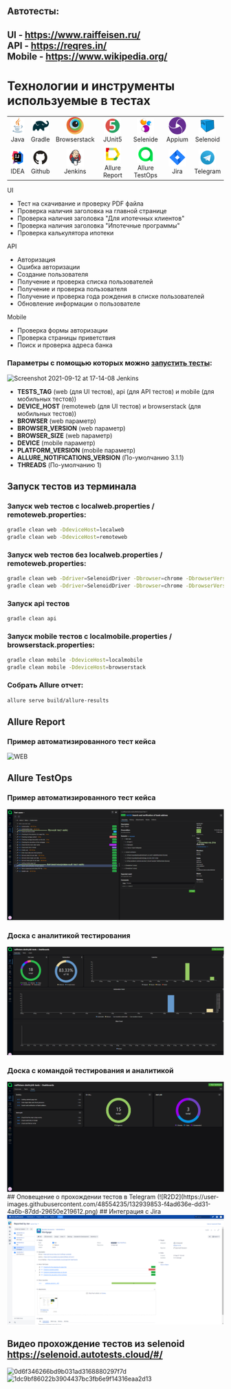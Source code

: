 ## Автотесты:
## UI - https://www.raiffeisen.ru/ <br> API - https://reqres.in/ <br> Mobile - <a href="https://play.google.com/store/apps/details?id=org.wikipedia&referrer=utm_source%3Dportal%26utm_medium%3Dbutton%26anid%3Dadmob">https://www.wikipedia.org/ </a>
# Технологии и инструменты используемые в тестах


<table>
<tbody>
<tr>
<td align="center"><img src="images/JAVA.svg" width="40" height="40"><br>Java</td>
<td align="center"><img src="images/Gradle.svg" width="40" height="40"><br>Gradle</td>
<td align="center"><img src="images/Browserstack.svg" width="40" height="40"><br>Browserstack</td>
<td align="center"><img src="images/Junit5.svg" width="40" height="40"><br>JUnit5</td>
<td align="center"><img src="images/Selenide.svg" width="40" height="40"><br>Selenide</td>
<td align="center"><img src="images/Appium.svg" width="40" height="40"><br>Appium</td>
<td align="center"><img src="images/Selenoid.svg" width="40" height="40"><br>Selenoid</td>
</tr>
<tr>
<td align="center"><img src="images/IDEA.svg" width="40" height="40"><br>IDEA</td>
<td align="center"><img src="images/GitHub.svg" width="40" height="40"><br>Github</td>
<td align="center"><img src="images/Jenkins.svg" width="40" height="40"><br>Jenkins</td>
<td align="center"><img src="images/Allure Report.svg" width="40" height="40"><br>Allure Report</td>
<td align="center"><img src="images/Allure TestOps.svg" width="40" height="40"><br>Allure TestOps</td>
<td align="center"><img src="images/Jira-icon.svg" width="40" height="40"><br>Jira</td>
<td align="center"><img src="images/Telegram.svg" width="40" height="40"><br>Telegram</td>


</tr>
</tbody>
</table>

  
  
  
  

UI
* Тест на скачивание и проверку PDF файла
* Проверка наличия заголовка на главной странице
* Проверка наличия заголовка "Для ипотечных клиентов"
* Проверка наличия заголовка "Ипотечные программы"
* Проверка калькулятора ипотеки

API
* Авторизация
* Ошибка авторизации
* Создание пользователя
* Получение и проверка списка пользователей
* Получение и проверка пользователя
* Получение и проверка года рождения в списке пользователей
* Обновление информации о пользователе

Mobile
* Проверка формы авторизации
* Проверка страницы приветствия
* Поиск и проверка адреса банка

### Параметры с помощью которых можно [запустить тесты](https://jenkins.autotests.cloud/job/raiffeisen-dmitryhli/build?delay=0sec):
![Screenshot 2021-09-12 at 17-14-08 Jenkins](https://user-images.githubusercontent.com/48554235/132991039-02ade48f-0d62-4da6-8733-25fd022634c3.png)
* **TESTS_TAG** (web (для UI тестов), api (для API тестов) и mobile (для мобильных тестов))
* **DEVICE_HOST** (remoteweb (для UI тестов) и browserstack (для мобильных тестов))
* **BROWSER** (web параметр)
* **BROWSER_VERSION** (web параметр)
* **BROWSER_SIZE** (web параметр)
* **DEVICE** (mobile параметр)
* **PLATFORM_VERSION** (mobile параметр)
* **ALLURE_NOTIFICATIONS_VERSION** (По-умолчанию 3.1.1)
* **THREADS** (По-умолчанию 1)

## Запуск тестов из терминала
### Запуск web тестов c localweb.properties / remoteweb.properties:
```bash
gradle clean web -DdeviceHost=localweb
gradle clean web -DdeviceHost=remoteweb
```
### Запуск web тестов без localweb.properties / remoteweb.properties:
```bash
gradle clean web -Ddriver=SelenoidDriver -Dbrowser=chrome -DbrowserVersion=91.0 -DbrowserSize=1920x1080
gradle clean web -Ddriver=SelenoidDriver -Dbrowser=chrome -DbrowserVersion=91.0 -DbrowserSize=1920x1080 -Dhub.url=https://user1:1234@selenoid.autotests.cloud/wd/hub/ -Dselenoid.video.storage=https://selenoid.autotests/cloud/video/
```
### Запуск api тестов
```bash
gradle clean api
```
### Запуск mobile тестов c localmobile.properties / browserstack.properties:
```bash
gradle clean mobile -DdeviceHost=localmobile
gradle clean mobile -DdeviceHost=browserstack
```
### Собрать Allure отчет:
```bash
allure serve build/allure-results
```
## Allure Report
### Пример автоматизированного тест кейса
![WEB](https://user-images.githubusercontent.com/48554235/132939526-6b5d28d4-e718-49d4-97c7-30ad250c8379.png)
## Allure TestOps
### Пример автоматизированного тест кейса
<img src="images/testops1.png"> 

### Доска с аналитикой тестирования
<img src="images/testops2.png">

### Доска с командой тестирования и аналитикой
<img src="images/testops4.png">
## Оповещение о прохождении тестов в Telegram
(![R2D2](https://user-images.githubusercontent.com/48554235/132939853-f4ad636e-dd31-4a6b-87dd-29650e219612.png)
## Интеграция с Jira
<img src="images/Jira.png">

## Видео прохождение тестов из selenoid https://selenoid.autotests.cloud/#/
![0d6f346266bd9b031ad3168880297f7d](https://user-images.githubusercontent.com/48554235/132976900-e1093450-6eae-4d8b-937c-744f895080b1.gif)
![1dc9bf86022b3904437bc3fb6e9f14316eaa2d13](https://user-images.githubusercontent.com/48554235/132976904-334f9332-231c-4754-91b7-f9ab92be566c.gif)
